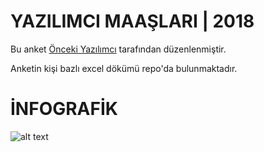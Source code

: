 # YAZILIMCI MAAŞLARI | 2018

Bu anket [Önceki Yazılımcı](https://twitter.com/oncekiyazilimci) tarafından düzenlenmiştir.

Anketin kişi bazlı excel dökümü repo'da bulunmaktadır.

# İNFOGRAFİK

![alt text](https://github.com/oncekiyazilimci/2018-yazilimci-maaslari/blob/master/infographic.jpg "Yazılımcı Maaşları")
